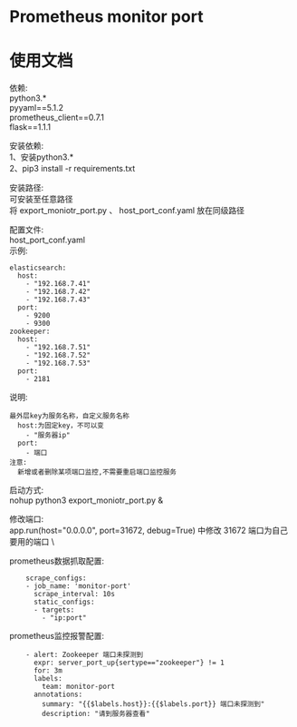 # Prometheus monitor port
# 使用文档

依赖: \
   python3.* \
   pyyaml==5.1.2 \
   prometheus_client==0.7.1 \
   flask==1.1.1
   
安装依赖: \
   1、安装python3.* \
   2、pip3 install -r requirements.txt
   
安装路径: \
   可安装至任意路径 \
   将 export_moniotr_port.py 、 host_port_conf.yaml 放在同级路径

配置文件: \
   host_port_conf.yaml \
   示例:
```
elasticsearch:
  host:
    - "192.168.7.41"
    - "192.168.7.42"
    - "192.168.7.43"
  port:
    - 9200
    - 9300
zookeeper:
  host:
    - "192.168.7.51"
    - "192.168.7.52"
    - "192.168.7.53"
  port:
    - 2181
```

   说明:
```
最外层key为服务名称，自定义服务名称
  host:为固定key，不可以变
    - "服务器ip"
  port:
    - 端口
注意:
  新增或者删除某项端口监控,不需要重启端口监控服务
```
          

启动方式: \
   nohup python3 export_moniotr_port.py &

修改端口: \
   app.run(host="0.0.0.0", port=31672, debug=True) 中修改 31672 端口为自己要用的端口 \

prometheus数据抓取配置:
```
    scrape_configs:
    - job_name: 'monitor-port'
      scrape_interval: 10s
      static_configs:
      - targets:
        - "ip:port"
```

prometheus监控报警配置:
```
    - alert: Zookeeper 端口未探测到
      expr: server_port_up{sertype=="zookeeper"} != 1
      for: 3m
      labels:
        team: monitor-port
      annotations:
        summary: "{{$labels.host}}:{{$labels.port}} 端口未探测到"
        description: "请到服务器查看"
```
